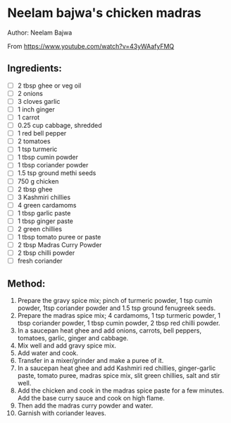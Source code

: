 # Neelam bajwa's chicken madras
Author: Neelam Bajwa

From https://www.youtube.com/watch?v=43yWAafyFMQ


## Ingredients:
- [ ] 2 tbsp ghee or veg oil
- [ ] 2 onions
- [ ] 3 cloves garlic
- [ ] 1 inch ginger
- [ ] 1 carrot
- [ ] 0.25 cup cabbage, shredded
- [ ] 1 red bell pepper
- [ ] 2 tomatoes
- [ ] 1 tsp turmeric
- [ ] 1 tbsp cumin powder
- [ ] 1 tbsp coriander powder
- [ ] 1.5 tsp ground methi seeds
- [ ] 750 g chicken
- [ ] 2 tbsp ghee
- [ ] 3 Kashmiri chillies
- [ ] 4 green cardamoms
- [ ] 1 tbsp garlic paste
- [ ] 1 tbsp ginger paste
- [ ] 2 green chillies
- [ ] 1 tbsp tomato puree or paste
- [ ] 2 tbsp Madras Curry Powder
- [ ] 2 tbsp chilli powder
- [ ] fresh coriander

## Method:
1. Prepare the gravy spice mix; pinch of turmeric powder, 1 tsp cumin powder, 1tsp coriander powder and 1.5 tsp ground fenugreek seeds.
2. Prepare the madras spice mix; 4 cardamoms, 1 tsp turmeric powder, 1 tbsp coriander powder, 1 tbsp cumin powder, 2 tbsp red chilli powder.
3. In a saucepan heat ghee and add onions, carrots, bell peppers, tomatoes, garlic, ginger and cabbage.
4. Mix well and add gravy spice mix.
5. Add water and cook.
6. Transfer in a mixer/grinder and make a puree of it.
7. In a saucepan heat ghee and add Kashmiri red chillies, ginger-garlic paste, tomato puree, madras spice mix, slit green chillies, salt and stir well.
8. Add the chicken and cook in the madras spice paste for a few minutes. Add the base curry sauce and cook on high flame.
9. Then add the madras curry powder and water.
10. Garnish with coriander leaves.
